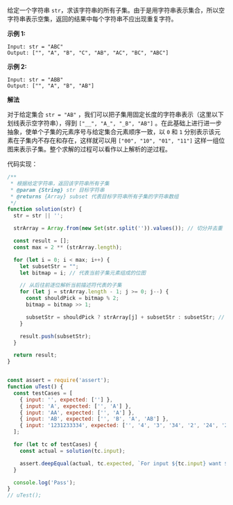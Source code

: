 给定一个字符串 `str`，求该字符串的所有子集。由于是用字符串表示集合，所以空字符串表示空集，返回的结果中每个字符串不应出现重复字符。

**示例 1:**

```
Input: str = "ABC"
Output: ["", "A", "B", "C", "AB", "AC", "BC", "ABC"]
```

**示例 2:**

```
Input: str = "ABB"
Output: ["", "A", "B", "AB"]
```

**解法**

对于给定集合 `str = "AB"` ，我们可以把子集用固定长度的字符串表示（这里以下划线表示空字符串），得到 `["__", "A_", "_B", "AB"]` 。在此基础上进行进一步抽象，使单个子集的元素序号与给定集合元素顺序一致，以 `0` 和 `1` 分别表示该元素在子集内不存在和存在，这样就可以用 `["00", "10", "01", "11"]` 这样一组位图来表示子集。整个求解的过程可以看作以上解析的逆过程。

代码实现：

```javascript
/**
 * 根据给定字符串，返回该字符串所有子集
 * @param {String} str 目标字符串
 * @returns {Array} subset 代表目标字符串所有子集的字符串数组
 */
function solution(str) {
  str = str || '';

  strArray = Array.from(new Set(str.split('')).values()); // 切分并去重

  const result = [];
  const max = 2 ** (strArray.length);

  for (let i = 0; i < max; i++) {
    let subsetStr = "";
    let bitmap = i; // 代表当前子集元素组成的位图

    // 从后往前逐位解析当前描述符代表的子集
    for (let j = strArray.length - 1; j >= 0; j--) {
      const shouldPick = bitmap % 2;
      bitmap = bitmap >> 1;

      subsetStr = shouldPick ? strArray[j] + subsetStr : subsetStr; // 如果当前位对应的元素存在，从目标集中取对应位的元素放入当前子集
    }

    result.push(subsetStr);
  }

  return result;
}


const assert = require('assert');
function uTest() {
  const testCases = [
    { input: '', expected: [''] },
    { input: 'A', expected: ['', 'A'] },
    { input: 'AA', expected: ['', 'A'] },
    { input: 'AB', expected: ['', 'B', 'A', 'AB'] },
    { input: '1231233334', expected: ['', '4', '3', '34', '2', '24', '23', '234', '1', '14', '13', '134', '12', '124', '123', '1234'] },
  ];

  for (let tc of testCases) {
    const actual = solution(tc.input);

    assert.deepEqual(actual, tc.expected, `For input ${tc.input} want ${tc.expected} but got ${actual}`);
  }

  console.log('Pass');
}
// uTest();
```

